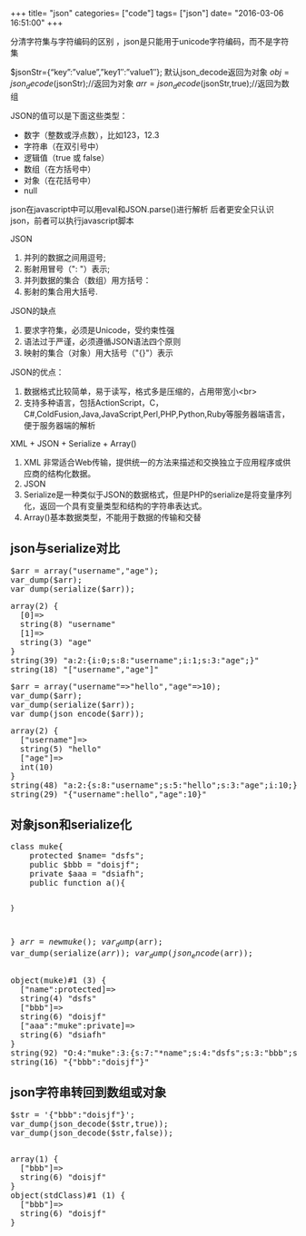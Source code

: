 +++
title= "json"
categories= ["code"]
tags= ["json"]
date= "2016-03-06 16:51:00"
+++

<div class="entry-content">

分清字符集与字符编码的区别 ，json是只能用于unicode字符编码，而不是字符集

$jsonStr={“key”:”value”,”key1″:”value1″};
默认json_decode返回为对象
$obj=json_decode($jsonStr);//返回为对象
$arr=json_decode($jsonStr,true);//返回为数组

JSON的值可以是下面这些类型：
<ul>
	<li>数字（整数或浮点数），比如123，12.3</li>
	<li>字符串（在双引号中）</li>
	<li>逻辑值（true 或 false）</li>
	<li>数组（在方括号中）</li>
	<li>对象（在花括号中）</li>
	<li>null</li>
</ul>
json在javascript中可以用eval和JSON.parse()进行解析 后者更安全只认识json，前者可以执行javascript脚本

JSON
<ol>
	<li>并列的数据之间用逗号;</li>
	<li>影射用冒号（": "）表示;</li>
	<li>并列数据的集合（数组）用方括号：</li>
	<li>影射的集合用大括号.</li>
</ol>
JSON的缺点
<ol>
	<li>要求字符集，必须是Unicode，受约束性强</li>
	<li>语法过于严谨，必须遵循JSON语法四个原则</li>
	<li>映射的集合（对象）用大括号（"{}"）表示</li>
</ol>
JSON的优点：
<ol>
	<li>数据格式比较简单，易于读写，格式多是压缩的，占用带宽小&lt;br&gt;</li>
	<li style="text-align: left;">支持多种语言，包括ActionScript，C，C#,ColdFusion,Java,JavaScript,Perl,PHP,Python,Ruby等服务器端语言，便于服务器端的解析</li>
</ol>
XML + JSON + Serialize + Array()
<ol>
	<li>XML 非常适合Web传输，提供统一的方法来描述和交换独立于应用程序或供应商的结构化数据。</li>
	<li>JSON</li>
	<li>Serialize是一种类似于JSON的数据格式，但是PHP的serialize是将变量序列化，返回一个具有变量类型和结构的字符串表达式。</li>
	<li>Array()基本数据类型，不能用于数据的传输和交替</li>
</ol>
<h2>json与serialize对比</h2>
<pre>$arr = array("username","age");
var_dump($arr);
var_dump(serialize($arr));</pre>
<pre id="line1">array(2) {
<span id="line2"></span>  [0]=&gt;
<span id="line3"></span>  string(8) "username"
<span id="line4"></span>  [1]=&gt;
<span id="line5"></span>  string(3) "age"
<span id="line6"></span>}
<span id="line7"></span>string(39) "a:2:{i:0;s:8:"username";i:1;s:3:"age";}"
<span id="line8"></span>string(18) "["username","age"]"</pre>
<pre>$arr = array("username"=&gt;"hello","age"=&gt;10);
var_dump($arr);
var_dump(serialize($arr));
var_dump(json_encode($arr));</pre>
<pre><span id="line9"></span>array(2) {
<span id="line10"></span>  ["username"]=&gt;
<span id="line11"></span>  string(5) "hello"
<span id="line12"></span>  ["age"]=&gt;
<span id="line13"></span>  int(10)
<span id="line14"></span>}
<span id="line15"></span>string(48) "a:2:{s:8:"username";s:5:"hello";s:3:"age";i:10;}"<span id="line16">
</span>string(29) "{"username":hello","age":10}"</pre>
<h2>对象json和serialize化</h2>
<pre>class muke{
    protected $name= "dsfs";
    public $bbb = "doisjf";
    private $aaa = "dsiafh";
    public function a(){

    }
}
$arr = new muke();
var_dump($arr);
var_dump(serialize($arr));
var_dump(json_encode($arr));</pre>
<pre id="line1">object(muke)#1 (3) {
<span id="line2"></span>  ["name":protected]=&gt;
<span id="line3"></span>  string(4) "dsfs"
<span id="line4"></span>  ["bbb"]=&gt;
<span id="line5"></span>  string(6) "doisjf"
<span id="line6"></span>  ["aaa":"muke":private]=&gt;
<span id="line7"></span>  string(6) "dsiafh"
<span id="line8"></span>}
<span id="line9"></span>string(92) "O:4:"muke":3:{s:7:"*name";s:4:"dsfs";s:3:"bbb";s:6:"doisjf";s:9:"mukeaaa";s:6:"dsiafh";}"
string(16) "{"bbb":"doisjf"}"</pre>
<h2>json字符串转回到数组或对象</h2>
<pre>$str = '{"bbb":"doisjf"}';
var_dump(json_decode($str,true));
var_dump(json_decode($str,false));

</pre>
<pre id="line1">array(1) {
<span id="line2"></span>  ["bbb"]=&gt;
<span id="line3"></span>  string(6) "doisjf"
<span id="line4"></span>}
<span id="line5"></span>object(stdClass)#1 (1) {
<span id="line6"></span>  ["bbb"]=&gt;
<span id="line7"></span>  string(6) "doisjf"
<span id="line8"></span>}
<span id="line9"></span></pre>
</div>
